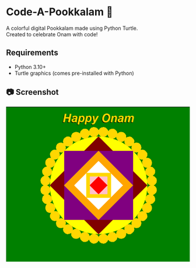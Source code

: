 # Code-A-Pookkalam 🌸

A colorful digital Pookkalam made using Python Turtle.  
Created to celebrate Onam with code!

## Requirements
- Python 3.10+
- Turtle graphics (comes pre-installed with Python)

## 📷 Screenshot
![Pookkalam Screenshot](screenshot.png)
